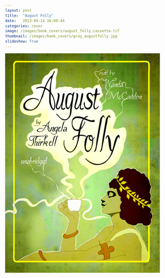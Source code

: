 ```yaml
---
layout: post
title:  "August Folly"
date:   2013-09-14 16:09:44
categories: cover
image: /images/book_covers/august_folly_cassette.tif 
thumbnail: /images/book_covers/gray_augustfolly.jpg
slideshow: True
---
```

![August Folly][image]

[image]: /images/augustfolly.jpg "August Folly"
